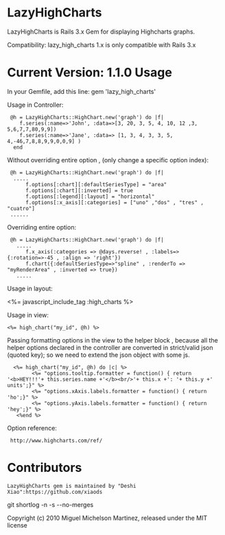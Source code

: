 LazyHighCharts
=======
LazyHighCharts is Rails 3.x Gem for displaying Highcharts graphs. 
  
Compatibility:
lazy_high_charts 1.x is only compatible with Rails 3.x

Current Version: 1.1.0
Usage
=======
 In your Gemfile, add this line:
	gem 'lazy_high_charts'

 Usage in Controller:
  
     @h = LazyHighCharts::HighChart.new('graph') do |f|
        f.series(:name=>'John', :data=>[3, 20, 3, 5, 4, 10, 12 ,3, 5,6,7,7,80,9,9])
        f.series(:name=>'Jane', :data=> [1, 3, 4, 3, 3, 5, 4,-46,7,8,8,9,9,0,0,9] )
      end
 

  Without overriding entire option , (only change a specific option index):  
 
     @h = LazyHighCharts::HighChart.new('graph') do |f|
      .....
          f.options[:chart][:defaultSeriesType] = "area"
          f.options[:chart][:inverted] = true
          f.options[:legend][:layout] = "horizontal"
          f.options[:x_axis][:categories] = ["uno" ,"dos" , "tres" , "cuatro"]
     ......

  Overriding entire option: 

     @h = LazyHighCharts::HighChart.new('graph') do |f|
       .....
          f.x_axis(:categories => @days.reverse! , :labels=>{:rotation=>-45 , :align => 'right'})
          f.chart({:defaultSeriesType=>"spline" , :renderTo => "myRenderArea" , :inverted => true})
       .....


  Usage in layout:
      
  <%= javascript_include_tag :high_charts %>
      
  Usage in view:
  
    <%= high_chart("my_id", @h) %>
    
  Passing formatting options in the view to the helper block , because all the helper options declared in the controller are converted in strict/valid json (quoted key);  so we need to extend the json object with some js.
  
      <%= high_chart("my_id", @h) do |c| %>
         	<%= "options.tooltip.formatter = function() { return '<b>HEY!!!'+ this.series.name +'</b><br/>'+ this.x +': '+ this.y +' units';}" %>
         	<%= "options.xAxis.labels.formatter = function() { return 'ho';}" %>
         	<%= "options.yAxis.labels.formatter = function() { return 'hey';}" %>
       <%end %> 
      


  Option reference:

     http://www.highcharts.com/ref/



    
Contributors
=======
	LazyHighCharts gem is maintained by "Deshi Xiao":https://github.com/xiaods
  git shortlog -n -s --no-merges

Copyright (c) 2010 Miguel Michelson Martinez, released under the MIT license
